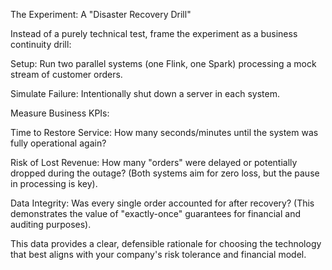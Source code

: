 The Experiment: A "Disaster Recovery Drill"

Instead of a purely technical test, frame the experiment as a business continuity drill:

Setup: Run two parallel systems (one Flink, one Spark) processing a mock stream of customer orders.

Simulate Failure: Intentionally shut down a server in each system.

Measure Business KPIs:

Time to Restore Service: How many seconds/minutes until the system was fully operational again?

Risk of Lost Revenue: How many "orders" were delayed or potentially dropped during the outage? (Both systems aim for zero loss, but the pause in processing is key).

Data Integrity: Was every single order accounted for after recovery? (This demonstrates the value of "exactly-once" guarantees for financial and auditing purposes).

This data provides a clear, defensible rationale for choosing the technology that best aligns with your company's risk tolerance and financial model.

